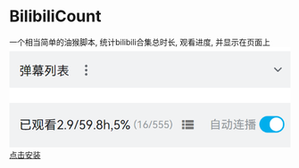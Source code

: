 # BilibiliCount
一个相当简单的油猴脚本, 统计bilibili合集总时长, 观看进度, 并显示在页面上
![效果](./preview.png)
[点击安装](https://raw.githubusercontent.com/cuicui-V5/BilibiliCount/master/bilibiliCount.user.js)